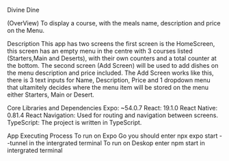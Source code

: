 Divine Dine 

(OverView)
To display a course, with the meals name, description and price on the Menu.

Description
This app has two screens the first screen is the HomeScreen, this screen has an empty menu in the centre with 3 courses listed (Starters,Main and Deserts), with their own counters and a total counter at the bottom.
The second screen (Add Screen) will be used to add dishes on the menu description and price included. The Add Screen works like this, there is 3 text inputs for Name, Description, Price and 1 dropdown 
menu that ultamitely decides where the menu item will be stored on the menu either Starters, Main or Desert.

Core Libraries and Dependencies
Expo: ~54.0.7
React: 19.1.0
React Native: 0.81.4
React Navigation: Used for routing and navigation between screens.
TypeScript: The project is written in TypeScript.

App Executing Process
To run on Expo Go you should enter npx expo start --tunnel in the intergrated terminal
To run on Deskop enter npm start in intergrated terminal


